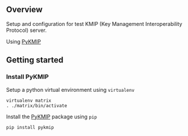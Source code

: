 ## Overview

Setup and configuration for test KMIP (Key Management Interoperability Protocol) server.

Using [PyKMIP](https://github.com/OpenKMIP/PyKMIP)

## Getting started

### Install PyKMIP

Setup a python virtual environment using `virtualenv`

```
virtualenv matrix
. ./matrix/bin/activate
```

Install the [PyKMIP](https://github.com/OpenKMIP/PyKMIP) package using `pip`

```
pip install pykmip
```

